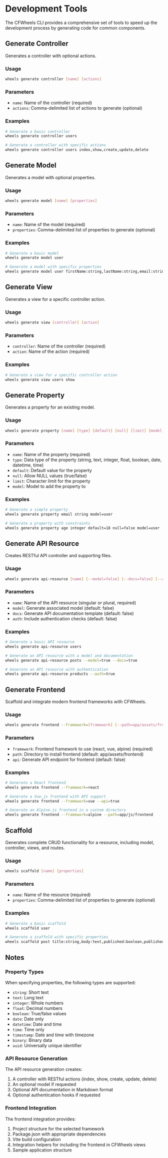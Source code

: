 # Development Tools

The CFWheels CLI provides a comprehensive set of tools to speed up the development process by generating code for common components.

## Generate Controller

Generates a controller with optional actions.

### Usage

```bash
wheels generate controller [name] [actions]
```

### Parameters

- `name`: Name of the controller (required)
- `actions`: Comma-delimited list of actions to generate (optional)

### Examples

```bash
# Generate a basic controller
wheels generate controller users

# Generate a controller with specific actions
wheels generate controller users index,show,create,update,delete
```

## Generate Model

Generates a model with optional properties.

### Usage

```bash
wheels generate model [name] [properties]
```

### Parameters

- `name`: Name of the model (required)
- `properties`: Comma-delimited list of properties to generate (optional)

### Examples

```bash
# Generate a basic model
wheels generate model user

# Generate a model with specific properties
wheels generate model user firstName:string,lastName:string,email:string,isAdmin:boolean
```

## Generate View

Generates a view for a specific controller action.

### Usage

```bash
wheels generate view [controller] [action]
```

### Parameters

- `controller`: Name of the controller (required)
- `action`: Name of the action (required)

### Examples

```bash
# Generate a view for a specific controller action
wheels generate view users show
```

## Generate Property

Generates a property for an existing model.

### Usage

```bash
wheels generate property [name] [type] [default] [null] [limit] [model]
```

### Parameters

- `name`: Name of the property (required)
- `type`: Data type of the property (string, text, integer, float, boolean, date, datetime, time)
- `default`: Default value for the property
- `null`: Allow NULL values (true/false)
- `limit`: Character limit for the property
- `model`: Model to add the property to

### Examples

```bash
# Generate a simple property
wheels generate property email string model=user

# Generate a property with constraints
wheels generate property age integer default=18 null=false model=user
```

## Generate API Resource

Creates RESTful API controller and supporting files.

### Usage

```bash
wheels generate api-resource [name] [--model=false] [--docs=false] [--auth=false]
```

### Parameters

- `name`: Name of the API resource (singular or plural, required)
- `model`: Generate associated model (default: false)
- `docs`: Generate API documentation template (default: false)
- `auth`: Include authentication checks (default: false)

### Examples

```bash
# Generate a basic API resource
wheels generate api-resource users

# Generate an API resource with a model and documentation
wheels generate api-resource posts --model=true --docs=true

# Generate an API resource with authentication
wheels generate api-resource products --auth=true
```

## Generate Frontend

Scaffold and integrate modern frontend frameworks with CFWheels.

### Usage

```bash
wheels generate frontend --framework=[framework] [--path=app/assets/frontend] [--api=false]
```

### Parameters

- `framework`: Frontend framework to use (react, vue, alpine) (required)
- `path`: Directory to install frontend (default: app/assets/frontend)
- `api`: Generate API endpoint for frontend (default: false)

### Examples

```bash
# Generate a React frontend
wheels generate frontend --framework=react

# Generate a Vue.js frontend with API support
wheels generate frontend --framework=vue --api=true

# Generate an Alpine.js frontend in a custom directory
wheels generate frontend --framework=alpine --path=app/js/frontend
```

## Scaffold

Generates complete CRUD functionality for a resource, including model, controller, views, and routes.

### Usage

```bash
wheels scaffold [name] [properties]
```

### Parameters

- `name`: Name of the resource (required)
- `properties`: Comma-delimited list of properties to generate (optional)

### Examples

```bash
# Generate a basic scaffold
wheels scaffold user

# Generate a scaffold with specific properties
wheels scaffold post title:string,body:text,published:boolean,publishedAt:datetime
```

## Notes

### Property Types

When specifying properties, the following types are supported:

- `string`: Short text
- `text`: Long text
- `integer`: Whole numbers
- `float`: Decimal numbers
- `boolean`: True/false values
- `date`: Date only
- `datetime`: Date and time
- `time`: Time only
- `timestamp`: Date and time with timezone
- `binary`: Binary data
- `uuid`: Universally unique identifier

### API Resource Generation

The API resource generation creates:

1. A controller with RESTful actions (index, show, create, update, delete)
2. An optional model if requested
3. Optional API documentation in Markdown format
4. Optional authentication hooks if requested

### Frontend Integration

The frontend integration provides:

1. Project structure for the selected framework
2. Package.json with appropriate dependencies
3. Vite build configuration
4. Integration helpers for including the frontend in CFWheels views
5. Sample application structure